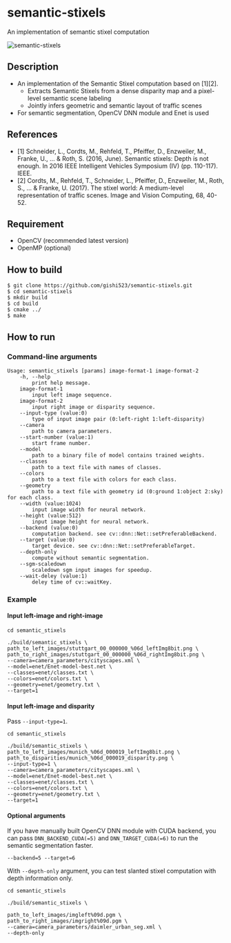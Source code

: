 # semantic-stixels
An implementation of semantic stixel computation

![semantic-stixels](https://github.com/gishi523/semantic-stixels/wiki/images/semantic-stixels.png)

## Description
- An implementation of the Semantic Stixel computation based on [1][2].
	- Extracts Semantic Stixels from a dense disparity map and a pixel-level semantic scene labeling
	- Jointly infers geometric and semantic layout of traffic scenes
- For semantic segmentation, OpenCV DNN module and Enet is used

## References
- [1] Schneider, L., Cordts, M., Rehfeld, T., Pfeiffer, D., Enzweiler, M., Franke, U., ... & Roth, S. (2016, June). Semantic stixels: Depth is not enough. In 2016 IEEE Intelligent Vehicles Symposium (IV) (pp. 110-117). IEEE.
- [2] Cordts, M., Rehfeld, T., Schneider, L., Pfeiffer, D., Enzweiler, M., Roth, S., ... & Franke, U. (2017). The stixel world: A medium-level representation of traffic scenes. Image and Vision Computing, 68, 40-52.

## Requirement
- OpenCV (recommended latest version)
- OpenMP (optional)

## How to build
```
$ git clone https://github.com/gishi523/semantic-stixels.git
$ cd semantic-stixels
$ mkdir build
$ cd build
$ cmake ../
$ make
```

## How to run
### Command-line arguments
```
Usage: semantic_stixels [params] image-format-1 image-format-2
	-h, --help
		print help message.
	image-format-1
		input left image sequence.
	image-format-2
		input right image or disparity sequence.
	--input-type (value:0)
        type of input image pair (0:left-right 1:left-disparity)
	--camera
		path to camera parameters.
	--start-number (value:1)
	    start frame number.
	--model
	    path to a binary file of model contains trained weights.
	--classes
	    path to a text file with names of classes.
	--colors
	    path to a text file with colors for each class.
	--geometry
	    path to a text file with geometry id (0:ground 1:object 2:sky) for each class.
	--width (value:1024)
		input image width for neural network.
	--height (value:512)
	    input image height for neural network.
	--backend (value:0)
		computation backend. see cv::dnn::Net::setPreferableBackend.
	--target (value:0)
	    target device. see cv::dnn::Net::setPreferableTarget.
	--depth-only
		compute without semantic segmentation.
	--sgm-scaledown
		scaledown sgm input images for speedup.
	--wait-deley (value:1)
		deley time of cv::waitKey.
```

### Example
#### Input left-image and right-image
```
cd semantic_stixels

./build/semantic_stixels \
path_to_left_images/stuttgart_00_000000_%06d_leftImg8bit.png \
path_to_right_images/stuttgart_00_000000_%06d_rightImg8bit.png \
--camera=camera_parameters/cityscapes.xml \
--model=enet/Enet-model-best.net \
--classes=enet/classes.txt \
--colors=enet/colors.txt \
--geometry=enet/geometry.txt \
--target=1
```

#### Input left-image and disparity
Pass `--input-type=1`.
```
cd semantic_stixels

./build/semantic_stixels \
path_to_left_images/munich_%06d_000019_leftImg8bit.png \
path_to_disparities/munich_%06d_000019_disparity.png \
--input-type=1 \
--camera=camera_parameters/cityscapes.xml \
--model=enet/Enet-model-best.net \
--classes=enet/classes.txt \
--colors=enet/colors.txt \
--geometry=enet/geometry.txt \
--target=1
```

#### Optional arguments
If you have manually built OpenCV DNN module with CUDA backend,
you can pass `DNN_BACKEND_CUDA(=5)` and `DNN_TARGET_CUDA(=6)` to run the semantic segmentation faster.
```
--backend=5 --target=6
```

With `--depth-only` argument, you can test slanted stixel computation with depth information only.

```
cd semantic_stixels

./build/semantic_stixels \

path_to_left_images/imgleft%09d.pgm \
path_to_right_images/imgright%09d.pgm \
--camera=camera_parameters/daimler_urban_seg.xml \
--depth-only
```
